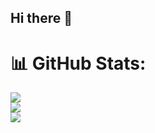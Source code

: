 ## Hi there 👋
# 📊 GitHub Stats:
![](https://github-readme-stats.vercel.app/api?username=globallstudent&theme=dark&hide_border=false&include_all_commits=true&count_private=true)<br/>
![](https://nirzak-streak-stats.vercel.app/?user=globallstudent&theme=dark&hide_border=false)<br/>
![](https://github-readme-stats.vercel.app/api/top-langs/?username=globallstudent&theme=dark&hide_border=false&include_all_commits=true&count_private=true&layout=compact)
<!--
**globallstudent/globallstudent** is a ✨ _special_ ✨ repository because its `README.md` (this file) appears on your GitHub profile.

Here are some ideas to get you started:

- 🔭 I’m currently working on ...
- 🌱 I’m currently learning ...
- 👯 I’m looking to collaborate on ...
- 🤔 I’m looking for help with ...
- 💬 Ask me about ...
- 📫 How to reach me: ...
- 😄 Pronouns: ...
- ⚡ Fun fact: ...
-->
